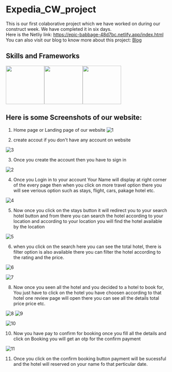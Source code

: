 # Expedia_CW_project

This is our first colaborative project which we have worked on during our construct week. We have completed it in six days.
<br/>
Here is the Netliy link: https://epic-babbage-48d7bc.netlify.app/index.html 
<br/>
You can also visit our blog to know more about this project: <a href="https://medium.com/@gudduali93/experience-of-unit-2-construct-week-at-masai-school-71ace457920f">Blog<a/>
<br/>
 ## Skills and Frameworks
<div style="display: flex">
<img style="height:120px" src="https://camo.githubusercontent.com/0821ae25cbd292f1c724d2fbf808a78136e61c72ec42a1a961d2be9288441930/68747470733a2f2f7777772e77332e6f72672f68746d6c2f6c6f676f2f646f776e6c6f6164732f48544d4c355f4c6f676f5f3531322e706e67"/> 
<img style="height:120px" src="https://camo.githubusercontent.com/9977319498c69f17a1034d75afcc29cceb175f4f98584c40d756478841ba62e0/68747470733a2f2f696d61676573372e77656279646f2e636f6d2f39302f393039383734362f333935382f34366432643030352d316230322d343936312d616131642d3061626137663732303962642e6a7067"/>
<img style="height:120px" src="https://camo.githubusercontent.com/da839b79b282a7658a172f07e13496fb18bcf9fa624d061def0e80f47a68ff1d/68747470733a2f2f696d672e69636f6e73382e636f6d2f636f6c6f722f34382f3030303030302f6a6176617363726970742e706e67"/>
  </div>
 
 ## Here is some Screenshots of our website:

1. Home page or Landing page of our website 
![1](https://user-images.githubusercontent.com/99042645/155830675-999b5781-f798-448e-bb39-df4e36724cdf.JPG)

2. create accout if you don't have any account on website
 
 ![3](https://user-images.githubusercontent.com/99042645/155830776-24a9d318-7537-4f1e-9b1a-27360a51bde7.JPG)
 
3. Once you create the account then you have to sign in 
 
![2](https://user-images.githubusercontent.com/99042645/155830873-8e10eb7c-cd3f-490c-8d4d-161cba7178bd.JPG)

4. Once you Login in to your account Your Name will display at right corner of the every page
then when you click on more travel option there you will see verious option such as stays, flight, cars, pakage hotel etc.

![4](https://user-images.githubusercontent.com/99042645/155831032-92e62f9e-b06c-4418-b307-f986f7cda4b3.JPG)

5. Now once you click on the stays button it will redirect you to your search hotel button and from there you can search the hotel according to your location
and according to your location you will find the hotel available by the location

![5](https://user-images.githubusercontent.com/99042645/155831121-d38d3e1c-585d-473d-8cc3-be9bda91c0e9.JPG)

6. when you click on the search here you can see the total hotel, there is filter option is also available there you can filter the hotel according to the rating and the price.

![6](https://user-images.githubusercontent.com/99042645/155831200-b5a95f68-0be4-4b6d-81d9-aef2ded927cf.JPG)

![7](https://user-images.githubusercontent.com/99042645/155831349-9041d7e0-bc30-4b71-b116-822642c8d43b.JPG)

8. Now once you seen all the hotel and you decided to a hotel to book for, You just have to click on the hotel you have choosen according to that hotel one review page will open there 
you can see all the details total price price etc.

![8](https://user-images.githubusercontent.com/99042645/155831497-f05474e0-f8ac-4921-a1d7-e3f8be6e2d28.JPG)
![9](https://user-images.githubusercontent.com/99042645/155831503-22e47448-08e6-429e-ae4a-a4f02d02b7bd.JPG)

![10](https://user-images.githubusercontent.com/99042645/155831505-1cb6dfd5-96b5-47c9-87bc-03e0b266fdb4.JPG)

10. Now you have pay to confirm for booking once you fill all the details and click on Booking you will get an otp for the confirm payment 

![11](https://user-images.githubusercontent.com/99042645/155831561-e056e4f1-743c-498f-9857-f122985a9ed7.JPG)

11. Once you click on the confirm booking button payment will be sucessful and the hotel will reserved on your name fo that perticular date.
